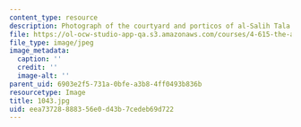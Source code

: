 ```yaml
---
content_type: resource
description: Photograph of the courtyard and porticos of al-Salih Tala'i.
file: https://ol-ocw-studio-app-qa.s3.amazonaws.com/courses/4-615-the-architecture-of-cairo-spring-2002/eea73728888356e0d43b7cedeb69d722_1043.jpg
file_type: image/jpeg
image_metadata:
  caption: ''
  credit: ''
  image-alt: ''
parent_uid: 6903e2f5-731a-0bfe-a3b8-4ff0493b836b
resourcetype: Image
title: 1043.jpg
uid: eea73728-8883-56e0-d43b-7cedeb69d722
---
```

